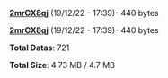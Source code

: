 [**2mrCX8qj**](/data/2mrCX8qj.txt) (19/12/22 - 17:39)- 440 bytes

[**2mrCX8qj**](/data/2mrCX8qj.txt) (19/12/22 - 17:39)- 440 bytes

**Total Datas**: 721

**Total Size**: 4.73 MB / 4.7 MB
